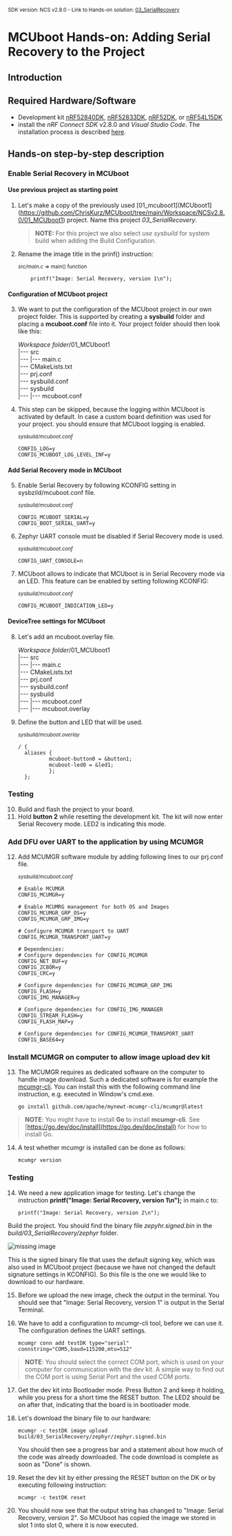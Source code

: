 <sup>SDK version: NCS v2.8.0 - Link to Hands-on solution: [03_SerialRecovery](https://github.com/ChrisKurz/MCUboot/tree/main/Workspace/NCSv2.8.0/03_SerialRecovery)</sup>

# MCUboot Hands-on:  Adding Serial Recovery to the Project

## Introduction

## Required Hardware/Software
- Development kit [nRF52840DK](https://www.nordicsemi.com/Products/Development-hardware/nRF52840-DK), [nRF52833DK](https://www.nordicsemi.com/Products/Development-hardware/nRF52833-DK), [nRF52DK](https://www.nordicsemi.com/Products/Development-hardware/nrf52-dk), or [nRF54L15DK](https://www.nordicsemi.com/Products/Development-hardware/nRF54L15-DK)
- install the _nRF Connect SDK_ v2.8.0 and _Visual Studio Code_. The installation process is described [here](https://academy.nordicsemi.com/courses/nrf-connect-sdk-fundamentals/lessons/lesson-1-nrf-connect-sdk-introduction/topic/exercise-1-1/).


## Hands-on step-by-step description 

### Enable Serial Recovery in MCUboot

#### Use previous project as starting point

1) Let's make a copy of the previously used [01_mcuboot1](MCUboot1](https://github.com/ChrisKurz/MCUboot/tree/main/Workspace/NCSv2.8.0/01_MCUboot1) project. Name this project _03_SerialRecovery_.
  
   > **NOTE:** For this project we also select _use sysbuild_ for system build when adding the Build Configuration.

2) Rename the image title in the prinf() instruction:

	<sup>_src/main.c_ => main() function</sup>

           printf("Image: Serial Recovery, version 1\n");


#### Configuration of MCUboot project

3) We want to put the configuration of the MCUboot project in our own project folder. This is supported by creating a __sysbuild__ folder and placing a __mcuboot.conf__ file into it. Your project folder should then look like this:

    _Workspace folder_/01_MCUboot1<br>
    |--- src<br>
    |--- |--- main.c<br>
    |--- CMakeLists.txt<br>
    |--- prj.conf<br>
    |--- sysbuild.conf<br>
    |--- sysbuild<br>
    |--- |--- mcuboot.conf

4) This step can be skipped, because the logging within MCUboot is activated by default. In case a custom board definition was used for your project. you should ensure that MCUboot logging is enabled. 
   
	<sup>_sysbuild/mcuboot.conf_</sup>

       CONFIG_LOG=y
       CONFIG_MCUBOOT_LOG_LEVEL_INF=y

#### Add Serial Recovery mode in MCUboot

5) Enable Serial Recovery by following KCONFIG setting in sysbzild/mcuboot.conf file.

	<sup>_sysbuild/mcuboot.conf_</sup>

       CONFIG_MCUBOOT_SERIAL=y
       CONFIG_BOOT_SERIAL_UART=y

6) Zephyr UART console must be disabled if Serial Recovery mode is used.

	<sup>_sysbuild/mcuboot.conf_</sup>

       CONFIG_UART_CONSOLE=n
 

7) MCUboot allows to indicate that MCUboot is in Serial Recovery mode via an LED. This feature can be enabled by setting following KCONFIG:

	<sup>_sysbuild/mcuboot.conf_</sup>

       CONFIG_MCUBOOT_INDICATION_LED=y

#### DeviceTree settings for MCUboot

8) Let's add an mcuboot.overlay file.
   
    _Workspace folder_/01_MCUboot1<br>
    |--- src<br>
    |--- |--- main.c<br>
    |--- CMakeLists.txt<br>
    |--- prj.conf<br>
    |--- sysbuild.conf<br>
    |--- sysbuild<br>
    |--- |--- mcuboot.conf<br>
    |--- |--- mcuboot.overlay   

9) Define the button and LED that will be used. 

	<sup>_sysbuild/mcuboot.overlay_</sup>

       / {
         aliases {
                 mcuboot-button0 = &button1;
                 mcuboot-led0 = &led1;
                 };
         };
   

### Testing

10) Build and flash the project to your board.
11) Hold __button 2__ while resetting the development kit. The kit will now enter Serial Recovery mode. LED2 is indicating this mode. 


### Add DFU over UART to the application by using MCUMGR

12) Add MCUMGR software module by adding following lines to our prj.conf file.

	<sup>_sysbuild/mcuboot.conf_</sup>

        # Enable MCUMGR
        CONFIG_MCUMGR=y

        # Enable MCUMRG management for both OS and Images
        CONFIG_MCUMGR_GRP_OS=y
        CONFIG_MCUMGR_GRP_IMG=y

        # Configure MCUMGR transport to UART
        CONFIG_MCUMGR_TRANSPORT_UART=y

        # Dependencies:
        # Configure dependencies for CONFIG_MCUMGR
        CONFIG_NET_BUF=y
        CONFIG_ZCBOR=y
        CONFIG_CRC=y

        # Configure dependencies for CONFIG_MCUMGR_GRP_IMG
        CONFIG_FLASH=y
        CONFIG_IMG_MANAGER=y

        # Configure dependencies for CONFIG_IMG_MANAGER
        CONFIG_STREAM_FLASH=y
        CONFIG_FLASH_MAP=y
    
        # Configure dependencies for CONFIG_MCUMGR_TRANSPORT_UART
        CONFIG_BASE64=y

### Install MCUMGR on computer to allow image upload dev kit

13) The MCUMGR requires as dedicated software on the computer to handle image download. Such a dedicated software is for example the [mcumgr-cli](https://developer.nordicsemi.com/nRF_Connect_SDK/doc/latest/zephyr/services/device_mgmt/mcumgr.html#command-line-tool). You can install this with the following command line instruction, e.g. executed in Window's cmd.exe.

        go install github.com/apache/mynewt-mcumgr-cli/mcumgr@latest

> **NOTE**: You might have to install __Go__ to install __mcumgr-cli__. See [https://go.dev/doc/install](https://go.dev/doc/install) for how to install Go.

14) A test whether mcumgr is installed can be done as follows:

        mcumgr version
    
### Testing

14) We need a new application image for testing. Let's change the instruction __printf("Image: Serial Recovery, version 1\n");__ in main.c to:

        printf("Image: Serial Recovery, version 2\n");

   Build the project. You should find the binary file _zepyhr.signed.bin_ in the _build/03_SerialRecovery/zephyr_ folder.

   ![missing image](images/H03-build-folder-NCSv2.8.0.jpg)

   This is the signed binary file that uses the default signing key, which was also used in MCUboot project (because we have not changed the default signature settings in KCONFIG). So this file is the one we would like to download to our hardware.

15) Before we upload the new image, check the output in the terminal. You should see that "Image: Serial Recovery, version 1" is output in the Serial Terminal.

16) We have to add a configuration to mcumgr-cli tool, before we can use it. The configuration defines the UART settings.

        mcumgr conn add testDK type="serial" connstring="COM5,baud=115200,mtu=512"

   > **NOTE**: You should select the correct COM port, which is used on your computer for communication with the dev kit. A simple way to find out the COM port is using Serial Port and the used COM ports.

17) Get the dev kit into Bootloader mode. Press Button 2 and keep it holding, while you press for a short time the RESET button. The LED2 should be on after that, indicating that the board is in bootloader mode. 

18) Let's download the binary file to our hardware:

        mcumgr -c testDK image upload build/03_SerialRecovery/zephyr/zephyr.signed.bin

    You should then see a progress bar and a statement about how much of the code was already downloaded. The code download is complete as soon as "Done" is shown.

19) Reset the dev kit by either pressing the RESET button on the DK or by executing following instruction:

        mcumgr -c testDK reset

20) You should now see that the output string has changed to "Image: Serial Recovery, version 2". So MCUboot has copied the image we stored in slot 1 into slot 0, where it is now executed.
